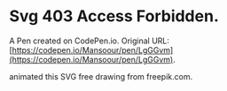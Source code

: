 # Svg 403 Access Forbidden.

A Pen created on CodePen.io. Original URL: [https://codepen.io/Mansoour/pen/LgGGvm](https://codepen.io/Mansoour/pen/LgGGvm).

animated this SVG free drawing from freepik.com. 
